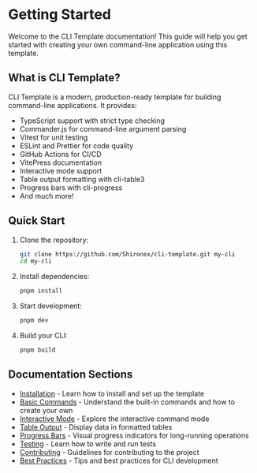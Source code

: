 # Getting Started

Welcome to the CLI Template documentation! This guide will help you get started with creating your own command-line application using this template.

## What is CLI Template?

CLI Template is a modern, production-ready template for building command-line applications. It provides:

- TypeScript support with strict type checking
- Commander.js for command-line argument parsing
- Vitest for unit testing
- ESLint and Prettier for code quality
- GitHub Actions for CI/CD
- VitePress documentation
- Interactive mode support
- Table output formatting with cli-table3
- Progress bars with cli-progress
- And much more!

## Quick Start

1. Clone the repository:

   ```bash
   git clone https://github.com/Shironex/cli-template.git my-cli
   cd my-cli
   ```

2. Install dependencies:

   ```bash
   pnpm install
   ```

3. Start development:

   ```bash
   pnpm dev
   ```

4. Build your CLI:
   ```bash
   pnpm build
   ```

## Documentation Sections

- [Installation](/guide/installation) - Learn how to install and set up the template
- [Basic Commands](/guide/basic-commands) - Understand the built-in commands and how to create your own
- [Interactive Mode](/guide/interactive-mode) - Explore the interactive command mode
- [Table Output](/guide/table-output) - Display data in formatted tables
- [Progress Bars](/guide/progress-bars) - Visual progress indicators for long-running operations
- [Testing](/guide/testing) - Learn how to write and run tests
- [Contributing](/guide/contributing) - Guidelines for contributing to the project
- [Best Practices](/guide/best-practices) - Tips and best practices for CLI development
